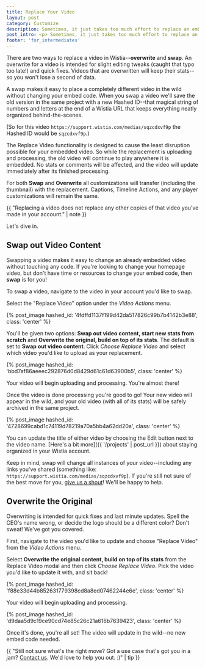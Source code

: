```yaml
---
title: Replace Your Video
layout: post
category: Customize
description: Sometimes, it just takes too much effort to replace an embed code in the wild. Calling your developer doesn't always need to happen though, with Wistia's replace video tool!
post_intro: <p> Sometimes, it just takes too much effort to replace an embed code in the wild. Calling your developer doesn't always need to happen though, with Wistia's replace video tool! </p>
footer: 'for_intermediates'
---
```


There are two ways to replace a video in Wistia--**overwrite** and **swap**. An overwrite
for a video is intended for slight editing tweaks (caught that typo too late!) and
quick fixes. Videos that are overwritten will keep their stats--so you won't
lose a second of data.

A swap makes it easy to place a completely different video in the wild without
changing your embed code. When you swap a video we'll save the old version in
the same project with a new Hashed ID--that magical string of numbers and
letters at the end of a Wistia URL that keeps everything neatly organized
behind-the-scenes.

(So for this video `https://support.wistia.com/medias/sqzcdxvf9p` the Hashed ID
would be `sqzcdxvf9p`.)

The Replace Video functionality is designed to cause the least disruption
possible for your embedded video. So while the replacement is uploading and
processing, the old video will continue to play anywhere it is embedded. No
stats or comments will be affected, and the video will update immediately after
its finished processing.

For both **Swap** and **Overwrite** all customizations will transfer (including
the thumbnail) with the replacement. Captions, Timeline Actions, and any player
customizations will remain the same.

{{ "Replacing a video does not replace any other copies of that video you've made in your account." | note }}

Let's dive in.

## Swap out Video Content

Swapping a video makes it easy to change an already embedded video without
touching any code. If you're looking to change your homepage video, but don't
have time or resources to change your embed code, then **swap** is for you!

To swap a video, navigate to the video in your account you'd like to swap.

Select the "Replace Video" option under the *Video Actions* menu.

{% post_image hashed_id: '4fdffd1137f199d42da517826c99b7b4142b3e88', class: 'center' %}

You'll be given two options: **Swap out video content, start new stats from scratch**
and **Overwrite the original, build on top of its stats**. The default is set to
**Swap out video content**. Click *Choose Replace Video* and select which video
you'd like to upload as your replacement.

{% post_image hashed_id: 'bbd7af86aeeec292876d0d8429d61c61d63900b5', class: 'center' %}

Your video will begin uploading and processing. You're almost there!

Once the video is done processing you're good to go! Your new video will appear
in the wild, and your old video (with all of its stats) will be safely archived
in the same project.

{% post_image hashed_id: '4728699cabd1c74119d78219a70a5bb4a62dd20a', class: 'center' %}

You can update the title of either video by choosing the Edit button next to the
video name. [Here's a bit more]({{ '/projects' | post_url }}) about staying
organized in your Wistia account.

Keep in mind, swap will change all instances of your video--including any links
you've shared (something like: `https://support.wistia.com/medias/sqzcdxvf9p`).
If you're still not sure of the best move for you, [give us a shout](http://wistia.com/support/contact)!
We'll be happy to help.

## Overwrite the Original

Overwriting is intended for quick fixes and last minute updates. Spell the CEO's
name wrong, or decide the logo should be a different color? Don't sweat! We've
got you covered.

First, navigate to the video you'd like to update and choose "Replace Video"
from the *Video Actions* menu.

Select **Overwrite the original content, build on top of its stats** from the
Replace Video modal and then click *Choose Replace Video*. Pick the video you'd
like to update it with, and sit back!

{% post_image hashed_id: 'f88e33d44b852631779398cd8a8ed07462244e6e', class: 'center' %}

Your video will begin uploading and processing.

{% post_image hashed_id: 'd9daa5d9c19ce90cd74e85c26c21a616b7639423', class: 'center' %}

Once it's done, you're all set! The video will update in the wild--no new embed
code needed.

{{ "Still not sure what's the right move? Got a use case that's got you in a jam? [Contact us](http://wistia.com/support/contact). We'd love to help you out. :)" | tip }}
